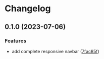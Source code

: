 # Changelog

## 0.1.0 (2023-07-06)


### Features

* add complete responsive navbar ([7fac85f](https://github.com/Schrixx/Landing-Page/commit/7fac85f1b8781d5cd112d8c0f6851230aa61efdb))
